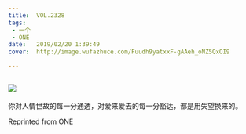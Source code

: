 ```yaml
---
title:	VOL.2328
tags:
 - 一个
 - ONE
date:	2019/02/20 1:39:49
cover:	http://image.wufazhuce.com/Fuudh9yatxxF-gAAeh_oNZ5QxOI9

---
```

![](http://image.wufazhuce.com/Fuudh9yatxxF-gAAeh_oNZ5QxOI9)
---

你对人情世故的每一分通透，对爱来爱去的每一分豁达，都是用失望换来的。
 
Reprinted from ONE
